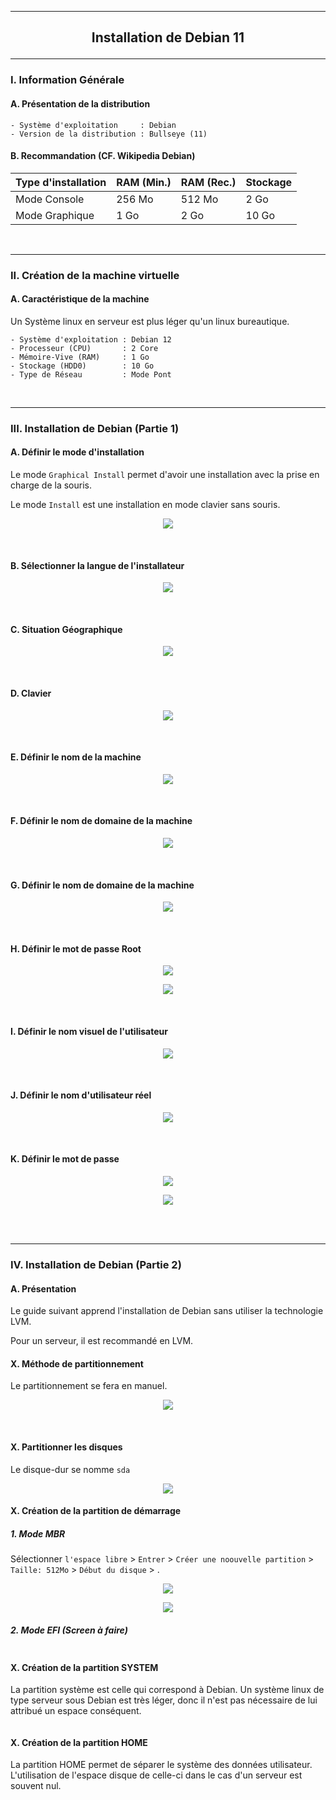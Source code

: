 ---------------------------------------------------------------------------------------------------------------------------
## <p align='center'> Installation de Debian 11 </p>

---------------------------------------------------------------------------------------------------------------------------
### I. Information Générale
#### A. Présentation de la distribution
```
- Système d'exploitation     : Debian
- Version de la distribution : Bullseye (11)
```

#### B. Recommandation (CF. Wikipedia Debian)

| Type d'installation | RAM (Min.) | RAM (Rec.) | Stockage |
| ------------------- | ---------- | ---------- | -------- |
| Mode Console        |	256 Mo     | 512 Mo     | 2 Go     |
| Mode Graphique      |	1 Go       | 2 Go       | 10 Go    |

<br />

---------------------------------------------------------------------------------------------------------------------------
### II. Création de la machine virtuelle
#### A. Caractéristique de la machine
Un Système linux en serveur est plus léger qu'un linux bureautique.
```
- Système d'exploitation : Debian 12
- Processeur (CPU)       : 2 Core
- Mémoire-Vive (RAM)     : 1 Go
- Stockage (HDD0)        : 10 Go
- Type de Réseau         : Mode Pont
```

<br />

---------------------------------------------------------------------------------------------------------------------------
### III. Installation de Debian (Partie 1)
#### A. Définir le mode d'installation
Le mode `Graphical Install` permet d'avoir une installation avec la prise en charge de la souris.

Le mode `Install` est une installation en mode clavier sans souris.

<p align='center'> <img src='https://github.com/user-attachments/assets/13fc67c4-2d99-47c7-b558-6c4f432a2a0d' /> </p>
<br />

#### B. Sélectionner la langue de l'installateur
<p align='center'> <img src='https://github.com/Drthrax74/Linux/assets/35907/4b7faf28-68d7-4b87-ba0b-c08f13b990ba' /> </p>
<br />

#### C. Situation Géographique
<p align='center'> <img src='https://github.com/Drthrax74/Linux/assets/35907/ca05942d-41ba-483d-9702-ca37aafd2ed6' /> </p>
<br />

#### D. Clavier
<p align='center'> <img src='https://github.com/Drthrax74/Linux/assets/35907/1364a050-a3ad-49ca-83d5-b5fb83363cd0' /> </p>
<br />

#### E. Définir le nom de la machine
<p align='center'> <img src='https://github.com/Drthrax74/Linux/assets/35907/f56498d6-5b0b-4b9e-b10e-0134f1f80026' /> </p>
<br />

#### F. Définir le nom de domaine de la machine
<p align='center'> <img src='https://github.com/Drthrax74/Linux/assets/35907/0036ebf8-a8fd-4860-89cd-c2687a963c41' /> </p>
<br />

#### G. Définir le nom de domaine de la machine
<p align='center'> <img src='https://github.com/Drthrax74/Linux/assets/35907/0036ebf8-a8fd-4860-89cd-c2687a963c41' /> </p>
<br />

#### H. Définir le mot de passe Root
<p align='center'> <img src='https://github.com/Drthrax74/Linux/assets/35907/9c779df0-342f-4843-8ff1-c42abb647b4f' /> </p>

<p align='center'> <img src='https://github.com/Drthrax74/Linux/assets/35907/a09b7cb9-a270-486d-a767-90568ce8beb1' /> </p>
<br />

#### I. Définir le nom visuel de l'utilisateur
<p align='center'> <img src='https://github.com/Drthrax74/Linux/assets/35907/8da86feb-8794-4111-a97d-289ea8fa3537' /> </p>
<br />

#### J. Définir le nom d'utilisateur réel
<p align='center'> <img src='https://github.com/Drthrax74/Linux/assets/35907/c7e11f8a-f510-437a-8f6d-617ae8b6c893' /> </p>
<br />

#### K. Définir le mot de passe
<p align='center'> <img src='https://github.com/Drthrax74/Linux/assets/35907/fb14928e-83d4-4a5b-8686-5996b30530f3' /> </p>

<p align='center'> <img src='https://github.com/Drthrax74/Linux/assets/35907/777e1f78-80eb-40ac-ad06-f2721b9cf6af' /> </p>

<br />
<br />

---------------------------------------------------------------------------------------------------------------------------
### IV. Installation de Debian (Partie 2)
#### A. Présentation
Le guide suivant apprend l'installation de Debian sans utiliser la technologie LVM.

Pour un serveur, il est recommandé en LVM.

#### X. Méthode de partitionnement
Le partitionnement se fera en manuel.

<p align='center'> <img src='https://github.com/user-attachments/assets/03880a02-a294-4635-a1e6-39179da633c0' /> </p>
<br />

#### X. Partitionner les disques
Le disque-dur se nomme `sda`
<p align='center'> <img src='https://github.com/user-attachments/assets/1ca2210f-b113-4956-9de9-9e1a5f14a1b9' /> </p>

#### X. Création de la partition de démarrage
##### 1. Mode MBR
Sélectionner `l'espace libre` > `Entrer` > `Créer une noouvelle partition` > `Taille: 512Mo` > `Début du disque` > .

<p align='center'> <img src='https://github.com/user-attachments/assets/bfec2d16-4fd6-43ed-8944-de127b24ebd2' /> </p>

<p align='center'> <img src='https://github.com/user-attachments/assets/4703b4fa-c366-4ba4-8df4-2eea5e770708' /> </p>

##### 2. Mode EFI (Screen à faire)
<p align='center'> <img src='' /> </p>

#### X. Création de la partition SYSTEM
La partition système est celle qui correspond à Debian. Un système linux de type serveur sous Debian est très léger, donc il n'est pas nécessaire de lui attribué un espace conséquent.

<p align='center'> <img src='' /> </p>

#### X. Création de la partition HOME
La partition HOME permet de séparer le système des données utilisateur. L'utilisation de l'espace disque de celle-ci dans le cas d'un serveur est souvent nul.

<p align='center'> <img src='' /> </p>
